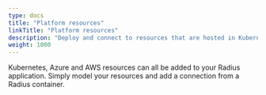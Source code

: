 ```yaml
---
type: docs
title: "Platform resources"
linkTitle: "Platform resources"
description: "Deploy and connect to resources that are hosted in Kubernetes, Azure and AWS"
weight: 1000
---
```


Kubernetes, Azure and AWS resources can all be added to your Radius application. Simply model your resources and add a connection from a Radius container.
